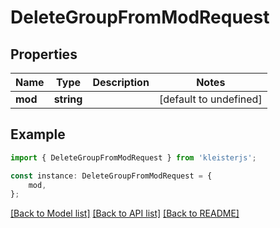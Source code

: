 # DeleteGroupFromModRequest


## Properties

Name | Type | Description | Notes
------------ | ------------- | ------------- | -------------
**mod** | **string** |  | [default to undefined]

## Example

```typescript
import { DeleteGroupFromModRequest } from 'kleisterjs';

const instance: DeleteGroupFromModRequest = {
    mod,
};
```

[[Back to Model list]](../README.md#documentation-for-models) [[Back to API list]](../README.md#documentation-for-api-endpoints) [[Back to README]](../README.md)
